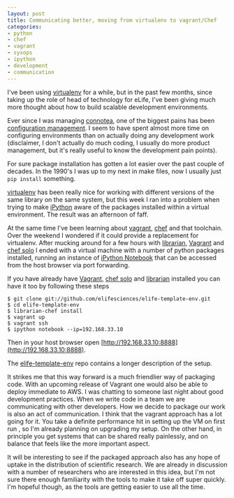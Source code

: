```yaml
---
layout: post
title: Communicating better, moving from virtualenv to vagrant/Chef
categories: 
- python
- chef
- vagrant
- sysops
- ipython
- development
- communication
---
```


I've been using [virtualenv][vev] for a while, but in the past few months, since taking up the role of head of technology for eLife, I've been giving much more thought about how to build scalable development environments. 

Ever since I was managing [connotea][con], one of the biggest pains has been [configuration management][conconfig]. I seem to have spent almost more time on configuring environments than on actually doing any development work (disclaimer, I don't actually do much coding, I usually do more product management, but it's really useful to know the development pain points). 

[con]: http://en.wikipedia.org/wiki/Connotea
[conconfig]: http://www.mulvany.net/files/README.osx.html 

For sure package installation has gotten a lot easier over the past couple of decades. In the 1990's I was up to my next in make files, now I usually just `pip install` something. 

[virtualenv][vev] has been really nice for working with different versions of the same library on the same system, but this week I ran into a problem when trying to make [iPython][ipy] aware of the packages installed within a virtual environment. The result was an afternoon of faff. 

At the same time I've been learning about [vagrant][vagrant], [chef][cs] and that toolchain. Over the weekend I wondered if it could provide a replacement for virtualenv. After mucking around for a few hours
with [librarian][lib], [Vagrant][vagrant] and [chef solo][cs] I ended with a virtual machine with a number of python packages installed, running an instance of [iPython Notebook][ipn] that can be accessed from the host browser via port forwarding. 

[ipy]: http://ipython.org/
[ipn]: http://ipython.org/ipython-doc/dev/interactive/htmlnotebook.html
[lib]: https://github.com/applicationsonline/librarian
[cs]: http://wiki.opscode.com/display/chef/Chef+Solo
[vagrant]: http://www.vagrantup.com/
[vev]: http://www.virtualenv.org/en/latest/

If you have already have [Vagrant][vagrant], [chef solo][cs] and [librarian][lib] installed you can have it too by following these steps

>
    $ git clone git://github.com/elifesciences/elife-template-env.git
    $ cd elife-template-env
    $ librarian-chef install
    $ vagrant up
    $ vagrant ssh
    $ ipython notebook --ip=192.168.33.10  


Then in your host browser open [http://192.168.33.10:8888](http://192.168.33.10:8888). 

The [elife-template-env][ete] repo contains a longer description of the setup.

[ete]: https://github.com/elifesciences/elife-template-env

It strikes me that this way forward is a much friendlier way of packaging code. With an upcoming release of Vagrant one would also be able to deploy immediate to AWS. I was chatting to someone last night about good development practices. When we write code in a team we are communicating with other developers. How we decide to package our work is also an act of communication. I think that the vagrant approach has a lot going for it. You take a definite performance hit in setting up the VM on first run , so I'm already planning on upgrading my setup. On the other hand, in principle you get systems that can be shared really painlessly, and on balance that feels like the more important aspect. 

It will be interesting to see if the packaged approach also has any hope of uptake in the distribution of scientific research. We are already in discussion with a number of researchers who are interested in this idea, but I'm not sure there enough familiarity with the tools to make it take off super quickly. I'm hopeful though, as the tools are getting easier to use all the time.


